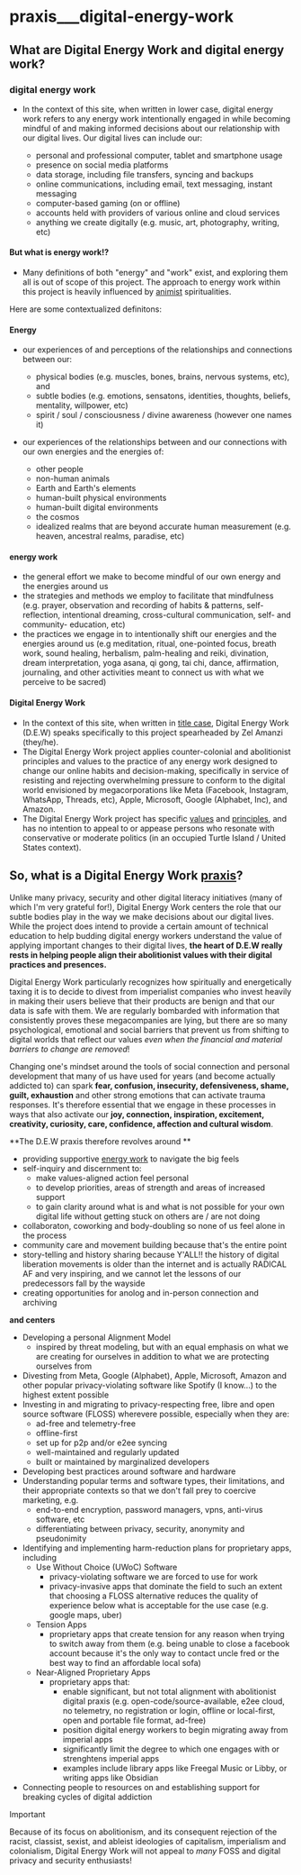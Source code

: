 # praxis___digital-energy-work

## What are Digital Energy Work and digital energy work?

### digital energy work
- In the context of this site, when written in lower case, digital energy work refers to any energy work intentionally engaged in while becoming mindful of and making informed decisions about our relationship with our digital lives. Our digital lives can include our:

  - personal and professional computer, tablet and smartphone usage
  - presence on social media platforms
  - data storage, including file transfers, syncing and backups
  - online communications, including email, text messaging, instant messaging
  - computer-based gaming (on or offline)
  - accounts held with providers of various online and cloud services
  - anything we create digitally (e.g. music, art, photography, writing, etc)


#### But what is energy work!?
- Many definitions of both "energy" and "work" exist, and exploring them all is out of scope of this project. The approach to energy work within this project is heavily influenced by [animist](https://en.wikipedia.org/wiki/Animism) spiritualities.

Here are some contextualized definitons:
#### Energy  
- our experiences of and perceptions of the relationships and connections between our:
    - physical bodies (e.g. muscles, bones, brains, nervous systems, etc), and
    - subtle bodies (e.g. emotions, sensatons, identities, thoughts, beliefs, mentality, willpower, etc)
    - spirit / soul / consciousness / divine awareness (however one names it)

- our experiences of the relationships between and our connections with our own energies and the energies of:
    - other people
    - non-human animals
    - Earth and Earth's elements
    - human-built physical environments
    - human-built digital environments
    - the cosmos
    - idealized realms that are beyond accurate human measurement (e.g. heaven, ancestral realms, paradise, etc)

#### **energy work** 
- the general effort we make to become mindful of our own energy and the energies around us
- the strategies and methods we employ to facilitate that mindfulness (e.g. prayer, observation and recording of habits & patterns, self-reflection, intentional dreaming, cross-cultural communication, self- and community- education, etc)
- the practices we engage in to intentionally shift our energies and the energies around us (e.g meditation, ritual, one-pointed focus, breath work, sound healing, herbalism, palm-healing and reiki, divination, dream interpretation, yoga asana, qi gong, tai chi, dance, affirmation, journaling, and other activities meant to connect us with what we perceive to be sacred)
  
#### Digital Energy Work
- In the context of this site, when written in [title case](https://apastyle.apa.org/style-grammar-guidelines/capitalization/title-case), Digital Energy Work (D.E.W) speaks specifically to this project spearheaded by Zel Amanzi (they/he). 
- The Digital Energy Work project applies counter-colonial and abolitionist principles and values to the practice of any energy work designed to change our online habits and decision-making, specifically in service of resisting and rejecting overwhelming pressure to conform to the digital world envisioned by megacorporations like Meta (Facebook, Instagram, WhatsApp, Threads, etc), Apple, Microsoft, Google (Alphabet, Inc), and Amazon.
- The Digital Energy Work project has specific [values](praxis___values.md) and [principles](praxis___principles.md), and has no intention to appeal to or appease persons who resonate with conservative or moderate politics (in an occupied Turtle Island / United States context).
  
## So, what is a Digital Energy Work [praxis](praxis.md)?
Unlike many privacy, security and other digital literacy initiatives (many of which I'm very grateful for!), Digital Energy Work centers the role that our subtle bodies play in the way we make decisions about our digital lives. While the project does intend to provide a certain amount of technical education to help budding digital energy workers understand the value of applying important changes to their digital lives, **the heart of D.E.W really rests in helping people align their abolitionist values with their digital practices and presences.** 

Digital Energy Work particularly recognizes how spiritually and energetically taxing it is to decide to divest from imperialist companies who invest heavily in making their users believe that their products are benign and that our data is safe with them. We are regularly bombarded with information that consistently proves these megacompanies are lying, but there are so many psychological, emotional and social barriers that prevent us from shifting to digital worlds that reflect our values _even when the financial and material barriers to change are removed_! 

Changing one's mindset around the tools of social connection and personal development that many of us have used for years (and become actually addicted to) can spark **fear, confusion, insecurity, defensiveness, shame, guilt, exhaustion** and other strong emotions that can activate trauma responses. It's therefore essential that we engage in these processes in ways that also activate our **joy, connection, inspiration, excitement, creativity, curiosity, care, confidence, affection and cultural wisdom**.  

**The D.E.W praxis therefore revolves around **
- providing supportive [energy work](#energy-work) to navigate the big feels
- self-inquiry and discernment to:
  - make values-aligned action feel personal
  - to develop priorities, areas of strength and areas of increased support
  - to gain clarity around what is and what is not possible for your own digital life without getting stuck on others are / are not doing
- collaboraton, coworking and body-doubling so none of us feel alone in the process
- community care and movement building because that's the entire point
- story-telling and history sharing because Y'ALL!! the history of digital liberation movements is older than the internet and is actually RADICAL AF and very inspiring, and we cannot let the lessons of our predecessors fall by the wayside
- creating opportunities for anolog and in-person connection and archiving
  
**and centers**
- Developing  a personal Alignment Model 
  - inspired by threat modeling, but with an equal emphasis on what we are creating for ourselves in addition to what we are protecting ourselves from
- Divesting from Meta, Google (Alphabet), Apple, Microsoft, Amazon and other popular privacy-violating software like Spotify (I know...) to the highest extent possible
- Investing in and migrating to privacy-respecting free, libre and open source software (FLOSS) wherevere possible, especially when they are:
  - ad-free and telemetry-free
  - offline-first
  - set up for p2p and/or e2ee syncing 
  - well-maintained and regularly updated
  - built or maintained by marginalized developers
- Developing best practices around software and hardware 
- Understanding popular terms and software types, their limitations, and their appropriate contexts so that we don't fall prey to coercive marketing, e.g. 
  - end-to-end encryption, password managers, vpns, anti-virus software, etc
  - differentiating between privacy, security, anonymity and pseudonimity 
- Identifying and implementing harm-reduction plans for proprietary apps, including 
  - Use Without Choice (UWoC) Software
    - privacy-violating software we are forced to use for work
    - privacy-invasive apps that dominate the field to such an extent that choosing a FLOSS alternative reduces the quality of experience below what is acceptable for the use case (e.g. google maps, uber)
  - Tension Apps
    - proprietary apps that create tension for any reason when trying to switch away from them (e.g. being unable to close a facebook account because it's the only way to contact uncle fred or the best way to find an affordable local sofa)
  - Near-Aligned Proprietary Apps 
    - proprietary apps that:
      - enable significant, but not total alignment with abolitionist digital praxis (e.g. open-code/source-available, e2ee cloud, no telemetry, no registration or login, offline or local-first, open and portable file format, ad-free)
      - position digital energy workers to begin migrating away from imperial apps
      - significantly limit the degree to which one engages with or strenghtens imperial apps
      - examples include library apps like Freegal Music or Libby, or writing apps like Obsidian
- Connecting people to resources on and establishing support for breaking cycles of digital addiction

> [!IMPORTANT]  
> Because of its focus on abolitionism, and its consequent rejection of the racist, classist, sexist, and ableist ideologies of capitalism, imperialism and colonialism, Digital Energy Work will not appeal to _many_ FOSS and digital privacy and security enthusiasts!
